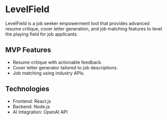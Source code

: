 # LevelField
LevelField is a job seeker empowerment tool that provides advanced resume critique, cover letter generation, and job matching features to level the playing field for job applicants.

## MVP Features
- Resume critique with actionable feedback.
- Cover letter generator tailored to job descriptions.
- Job matching using industry APIs.

## Technologies
- Frontend: React.js
- Backend: Node.js
- AI Integration: OpenAI API
